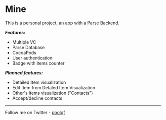 Mine
=========

This is a personal project, an app with a Parse Backend.

***Features:***

* Multiple VC
* Parse Database
* CocoaPods
* User authentication
* Badge with items counter

***Planned features:***

* Detailed Item visualization
* Edit Item from Detaled Item Visualization
* Other's items visualization ("Contacts")
* Accept/decline contacts

___

Follow me on Twitter - [poolqf](https://twitter.com/poolqf)